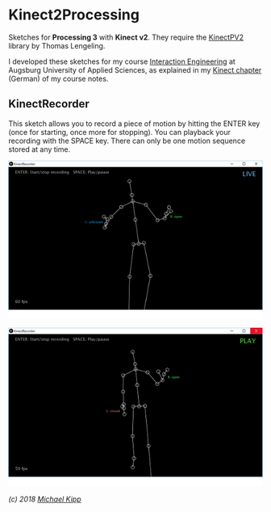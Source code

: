 # Kinect2Processing

Sketches for **Processing 3** with **Kinect v2**. They require the [KinectPV2](http://codigogenerativo.com/kinectpv2/) library by Thomas Lengeling.

I developed these sketches for my course [Interaction Engineering](http://interaction.hs-augsburg.de) at Augsburg University of Applied Sciences, as explained in my [Kinect chapter](http://michaelkipp.de/interaction/kinect.html) (German) of my course notes.

## KinectRecorder

This sketch allows you to record a piece of motion by hitting the ENTER key (once for starting, once more for stopping). You can playback your recording with the SPACE key. There can only be one motion sequence stored at any time.

![Screenshot KinectRecorder](img/kinect2live.png)

![Screenshot 2 KinectRecorder](img/kinect2play.png)

*(c) 2018 [Michael Kipp](http://michaelkipp.de)*
